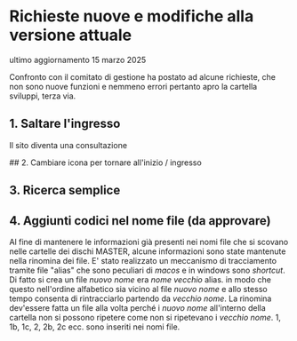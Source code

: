 # Richieste nuove e modifiche alla versione attuale

ultimo aggiornamento 15 marzo 2025

Confronto con il comitato di gestione ha postato ad alcune richieste,
che non sono nuove funzioni e nemmeno errori pertanto apro la cartella
sviluppi, terza via.

## 1. Saltare l'ingresso

Il sito diventa una consultazione

## 2. Cambiare icona per tornare all'inizio / ingresso

## 3. Ricerca semplice

## 4. Aggiunti codici nel nome file (da approvare)

Al fine di mantenere le informazioni già presenti nei nomi file
che si scovano nelle cartelle dei dischi MASTER, alcune informazioni
sono state mantenute nella rinomina dei file.
E' stato realizzato un meccanismo di tracciamento tramite file "alias"
che sono peculiari di *macos* e in windows sono *shortcut*.
Di fatto si crea un file *nuovo nome* era *nome vecchio* alias.
in modo che questo nell'ordine alfabetico sia vicino al file *nuovo nome*
e allo stesso tempo consenta di rintracciarlo partendo da *vecchio nome*.
La rinomina dev'essere fatta un file alla volta perché i *nuovo nome*
all'interno della cartella non si possono ripetere come non si ripetevano
i *vecchio nome*. 1, 1b, 1c, 2, 2b, 2c ecc. sono inseriti nei nomi file.
